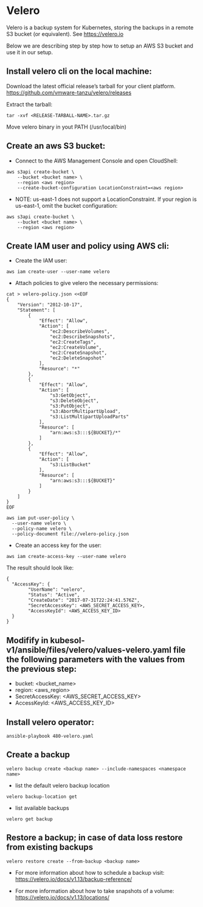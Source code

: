 # Velero

Velero is a backup system for Kubernetes, storing the backups in a remote S3 bucket (or equivalent). See https://velero.io

Below we are describing step by step how to setup an AWS S3 bucket and use it in our setup.

## Install velero cli on the local machine:

Download the latest official release’s tarball for your client platform.
<https://github.com/vmware-tanzu/velero/releases>

Extract the tarball:
```
tar -xvf <RELEASE-TARBALL-NAME>.tar.gz
```

Move velero binary in yout PATH (/usr/local/bin)

## Create an aws S3 bucket:

- Connect to the AWS Management Console and open CloudShell:

```
aws s3api create-bucket \
    --bucket <bucket name> \
    --region <aws region> 
    --create-bucket-configuration LocationConstraint=<aws region>
```

- NOTE: us-east-1 does not support a LocationConstraint. If your region is us-east-1, omit the bucket configuration:

```
aws s3api create-bucket \
    --bucket <bucket name> \
    --region <aws region>
```

## Create IAM user and policy using AWS cli:

- Create the IAM user:
```
aws iam create-user --user-name velero
```

- Attach policies to give velero the necessary permissions:
```
cat > velero-policy.json <<EOF
{
    "Version": "2012-10-17",
    "Statement": [
        {
            "Effect": "Allow",
            "Action": [
                "ec2:DescribeVolumes",
                "ec2:DescribeSnapshots",
                "ec2:CreateTags",
                "ec2:CreateVolume",
                "ec2:CreateSnapshot",
                "ec2:DeleteSnapshot"
            ],
            "Resource": "*"
        },
        {
            "Effect": "Allow",
            "Action": [
                "s3:GetObject",
                "s3:DeleteObject",
                "s3:PutObject",
                "s3:AbortMultipartUpload",
                "s3:ListMultipartUploadParts"
            ],
            "Resource": [
                "arn:aws:s3:::${BUCKET}/*"
            ]
        },
        {
            "Effect": "Allow",
            "Action": [
                "s3:ListBucket"
            ],
            "Resource": [
                "arn:aws:s3:::${BUCKET}"
            ]
        }
    ]
}
EOF
```

```
aws iam put-user-policy \
  --user-name velero \
  --policy-name velero \
  --policy-document file://velero-policy.json
```

- Create an access key for the user:
```
aws iam create-access-key --user-name velero
```

The result should look like:
```
{
  "AccessKey": {
        "UserName": "velero",
        "Status": "Active",
        "CreateDate": "2017-07-31T22:24:41.576Z",
        "SecretAccessKey": <AWS_SECRET_ACCESS_KEY>,
        "AccessKeyId": <AWS_ACCESS_KEY_ID>
  }
}
```

## Modifify in kubesol-v1/ansible/files/velero/values-velero.yaml file the following parameters with the values from the previous step:

- bucket: <bucket_name>
- region: <aws_region>
- SecretAccessKey: <AWS_SECRET_ACCESS_KEY>
- AccessKeyId: <AWS_ACCESS_KEY_ID>


## Install velero operator:
```
ansible-playbook 480-velero.yaml
```

## Create a backup
```
velero backup create <backup name> --include-namespaces <namespace name>
```
- list the default velero backup location
```
velero backup-location get
```
- list available backups
```
velero get backup
```


## Restore a backup; in case of data loss restore from existing backups
```
velero restore create --from-backup <backup name>
```


- For more information about how to schedule a backup visit:
https://velero.io/docs/v1.13/backup-reference/

- For more information about how to take snapshots of a volume:
https://velero.io/docs/v1.13/locations/

